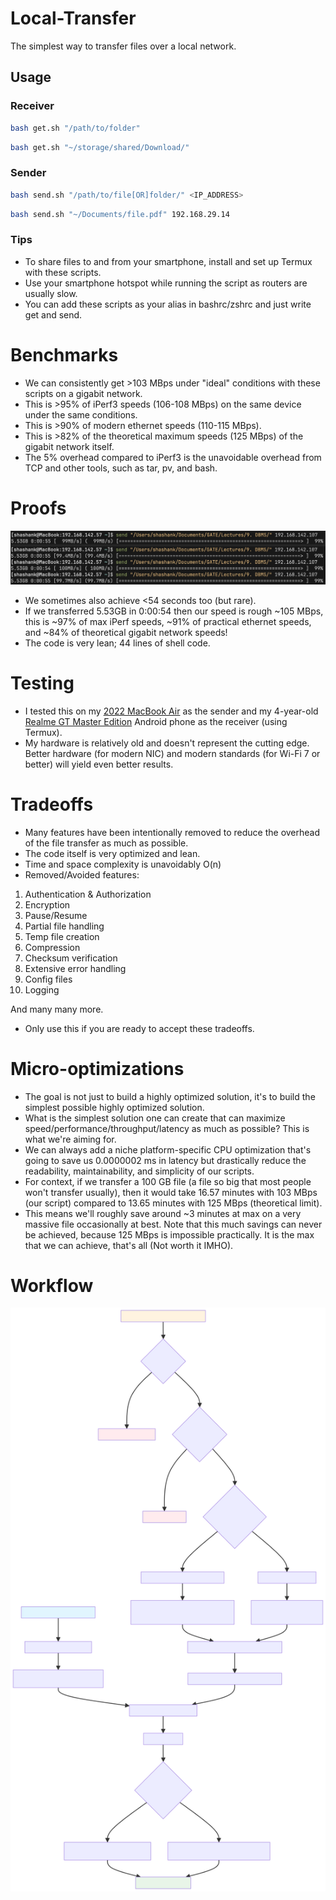 # Local-Transfer
The simplest way to transfer files over a local network.

## Usage

### Receiver
```bash
bash get.sh "/path/to/folder"
```
```bash
bash get.sh "~/storage/shared/Download/"
```

### Sender
```bash
bash send.sh "/path/to/file[OR]folder/" <IP_ADDRESS>
```
```bash
bash send.sh "~/Documents/file.pdf" 192.168.29.14
```

### Tips

- To share files to and from your smartphone, install and set up Termux with these scripts.
- Use your smartphone hotspot while running the script as routers are usually slow.
- You can add these scripts as your alias in bashrc/zshrc and just write get and send.

# Benchmarks

- We can consistently get >103 MBps under "ideal" conditions with these scripts on a gigabit network.
- This is >95% of iPerf3 speeds (106-108 MBps) on the same device under the same conditions.
- This is >90% of modern ethernet speeds (110-115 MBps).
- This is >82% of the theoretical maximum speeds (125 MBps) of the gigabit network itself.
- The 5% overhead compared to iPerf3 is the unavoidable overhead from TCP and other tools, such as tar, pv, and bash.

# Proofs
![](Proof.png)
- We sometimes also achieve <54 seconds too (but rare).
- If we transferred 5.53GB in 0:00:54 then our speed is rough ~105 MBps, this is ~97% of max iPerf speeds, ~91% of practical ethernet speeds, and ~84% of theoretical gigabit network speeds!
- The code is very lean; 44 lines of shell code.

# Testing
- I tested this on my [2022 MacBook Air](https://support.apple.com/en-in/111867) as the sender and my 4-year-old [Realme GT Master Edition](https://www.gsmarena.com/realme_gt_master-11001.php) Android phone as the receiver (using Termux).
- My hardware is relatively old and doesn't represent the cutting edge. Better hardware (for modern NIC) and modern standards (for Wi-Fi 7 or better) will yield even better results.

# Tradeoffs

- Many features have been intentionally removed to reduce the overhead of the file transfer as much as possible.
- The code itself is very optimized and lean.
- Time and space complexity is unavoidably O(n)
- Removed/Avoided features:

1. Authentication & Authorization
2. Encryption
3. Pause/Resume
4. Partial file handling
5. Temp file creation
6. Compression
7. Checksum verification
8. Extensive error handling
9. Config files
10. Logging

And many many more.

- Only use this if you are ready to accept these tradeoffs.

# Micro-optimizations

- The goal is not just to build a highly optimized solution, it's to build the simplest possible highly optimized solution.
- What is the simplest solution one can create that can maximize speed/performance/throughput/latency as much as possible? This is what we're aiming for.
- We can always add a niche platform-specific CPU optimization that's going to save us 0.0000002 ms in latency but drastically reduce the readability, maintainability, and simplicity of our scripts.
- For context, if we transfer a 100 GB file (a file so big that most people won't transfer usually), then it would take 
16.57 minutes with 103 MBps (our script) compared to 13.65 minutes with 125 MBps (theoretical limit).
- This means we'll roughly save around ~3 minutes at max on a very massive file occasionally at best. Note that this much savings can never be achieved, because 125 MBps is impossible practically. It is the max that we can achieve, that's all (Not worth it IMHO).

# Workflow
![](Diagram.svg)
